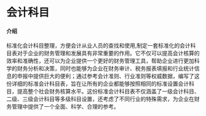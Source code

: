 # 会计科目

#### 介绍
标准化会计科目整理，方便会计从业人员的查找和使用,制定一套标准化的会计科目表对于企业的财务管理和发展具有非常重要的作用。它不仅可以提高会计核算的效率和准确性，还可以为企业提供一个更好的财务管理工具，帮助企业进行更加科学的财务分析和决策，同时也能够为企业在财务审计、税务报表填报和行业统计信息的申报中提供巨大的便利；通过参考会计准则、行业准则等权威数据，编写了这份详细的标准会计科目表，旨在让所有的企业都能够按照相同的标准设置会计科目，提高整个社会财务核算水平。这份标准会计科目表不仅涵盖了一级会计科目、二级、三级会计科目等多级科目设置，还考虑了不同行业的特殊需求，为企业在财务管理中提供了一个全面、科学、合理的参考。
